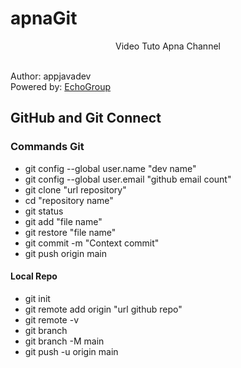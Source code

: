 # apnaGit
<p style="text-align: center">Video Tuto Apna Channel</p>
<br>
Author: appjavadev
<br>
Powered by: <a href="http://echo-group.web.app">EchoGroup</a>

## GitHub and Git Connect

### Commands Git

<ul>
    <li>git config --global user.name "dev name"</li>
    <li>git config --global user.email "github email count"</li>
    <li>git clone "url repository"</li>
    <li>cd "repository name"</li>
    <li>git status</li>
    <li>git add "file name"</li>
    <li>git restore "file name"</li>
    <li>git commit -m "Context commit"</li>
    <li>git push origin main</li>
</ul>

#### Local Repo

<ul>
    <li>git init</li>
    <li>git remote add origin "url github repo"</li>
    <li>git remote -v</li>
    <li>git branch</li>
    <li>git branch -M main</li>
    <li>git push -u origin main</li>
</ul>